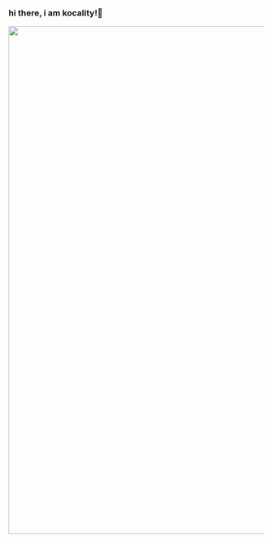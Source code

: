 ### hi there, i am kocality!👋

<div id="header" align="center">
  <img src="https://media.tenor.com/6Q7bURXDaNIAAAAC/anime-death-note.gif" width="1000"/>


